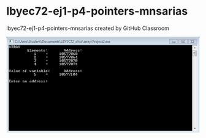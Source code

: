 # lbyec72-ej1-p4-pointers-mnsarias
lbyec72-ej1-p4-pointers-mnsarias created by GitHub Classroom

![](1.png)
